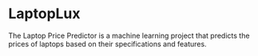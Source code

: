 # LaptopLux
The Laptop Price Predictor is a machine learning project that predicts the prices of laptops based on their specifications and features.
